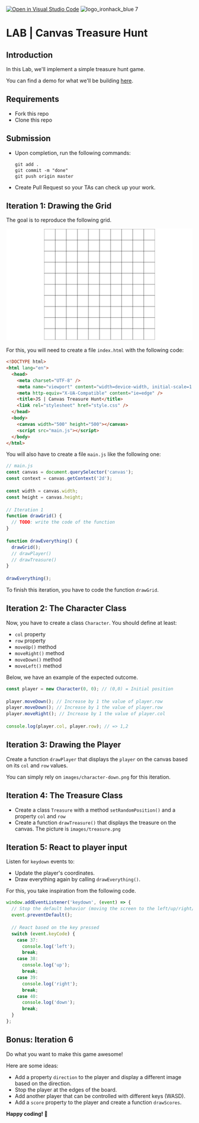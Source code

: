 [![Open in Visual Studio Code](https://classroom.github.com/assets/open-in-vscode-c66648af7eb3fe8bc4f294546bfd86ef473780cde1dea487d3c4ff354943c9ae.svg)](https://classroom.github.com/online_ide?assignment_repo_id=7714585&assignment_repo_type=AssignmentRepo)
![logo_ironhack_blue 7](https://user-images.githubusercontent.com/23629340/40541063-a07a0a8a-601a-11e8-91b5-2f13e4e6b441.png)

# LAB | Canvas Treasure Hunt

## Introduction

In this Lab, we'll implement a simple treasure hunt game.

You can find a demo for what we'll be building [here](https://ironhack-dev-squad-127.github.io/lab-canvas-treasure-hunt/solution-code/).

## Requirements

- Fork this repo
- Clone this repo

## Submission

- Upon completion, run the following commands:

  ```
  git add .
  git commit -m "done"
  git push origin master
  ```

- Create Pull Request so your TAs can check up your work.

## Iteration 1: Drawing the Grid

The goal is to reproduce the following grid.

![](screenshots/grid.png)

For this, you will need to create a file `index.html` with the following code:

```html
<!DOCTYPE html>
<html lang="en">
  <head>
    <meta charset="UTF-8" />
    <meta name="viewport" content="width=device-width, initial-scale=1.0" />
    <meta http-equiv="X-UA-Compatible" content="ie=edge" />
    <title>JS | Canvas Treasure Hunt</title>
    <link rel="stylesheet" href="style.css" />
  </head>
  <body>
    <canvas width="500" height="500"></canvas>
    <script src="main.js"></script>
  </body>
</html>
```

You will also have to create a file `main.js` like the following one:

```js
// main.js
const canvas = document.querySelector('canvas');
const context = canvas.getContext('2d');

const width = canvas.width;
const height = canvas.height;

// Iteration 1
function drawGrid() {
  // TODO: write the code of the function
}

function drawEverything() {
  drawGrid();
  // drawPlayer()
  // drawTreasure()
}

drawEverything();
```

To finish this iteration, you have to code the function `drawGrid`.

## Iteration 2: The Character Class

Now, you have to create a class `Character`. You should define at least:

- `col` property
- `row` property
- `moveUp()` method
- `moveRight()` method
- `moveDown()` method
- `moveLeft()` method

Below, we have an example of the expected outcome.

```js
const player = new Character(0, 0); // (0,0) = Initial position

player.moveDown(); // Increase by 1 the value of player.row
player.moveDown(); // Increase by 1 the value of player.row
player.moveRight(); // Increase by 1 the value of player.col

console.log(player.col, player.row); // => 1,2
```

## Iteration 3: Drawing the Player

Create a function `drawPlayer` that displays the `player` on the canvas based on its `col` and `row` values.

You can simply rely on `images/character-down.png` for this iteration.

## Iteration 4: The Treasure Class

- Create a class `Treasure` with a method `setRandomPosition()` and a property `col` and `row`
- Create a function `drawTreasure()` that displays the treasure on the canvas. The picture is `images/treasure.png`

## Iteration 5: React to player input

Listen for `keydown` events to:

- Update the player's coordinates.
- Draw everything again by calling `drawEverything()`.

For this, you take inspiration from the following code.

```js
window.addEventListener('keydown', (event) => {
  // Stop the default behavior (moving the screen to the left/up/right/down)
  event.preventDefault();

  // React based on the key pressed
  switch (event.keyCode) {
    case 37:
      console.log('left');
      break;
    case 38:
      console.log('up');
      break;
    case 39:
      console.log('right');
      break;
    case 40:
      console.log('down');
      break;
  }
};
```

## Bonus: Iteration 6

Do what you want to make this game awesome!

Here are some ideas:

- Add a property `direction` to the player and display a different image based on the direction.
- Stop the player at the edges of the board.
- Add another player that can be controlled with different keys (WASD).
- Add a `score` property to the player and create a function `drawScores`.

**Happy coding! 💙**
